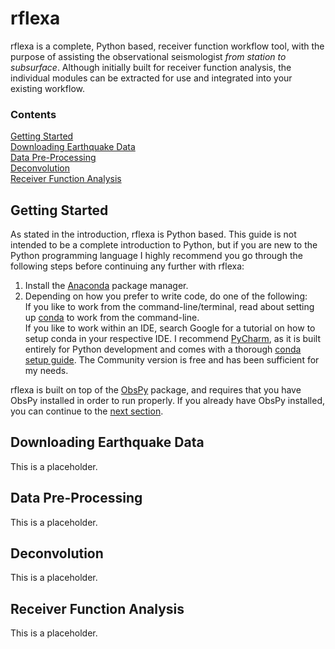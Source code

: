# rflexa

rflexa is a complete, Python based, receiver function workflow tool, with the purpose of assisting the observational seismologist *from station to subsurface*. Although initially built for receiver function analysis, the individual modules can be extracted for use and integrated into your existing workflow.

### Contents
[Getting Started](#Getting-Started)  
[Downloading Earthquake Data](#Downloading-Earthquake-Data)  
[Data Pre-Processing](#Data-Pre-Processing)  
[Deconvolution](#Deconvolution)  
[Receiver Function Analysis](#Receiver-Function-Analysis)  

## Getting Started
As stated in the introduction, rflexa is Python based. This guide is not intended to be a complete introduction to Python, but if you are new to the Python programming language I highly recommend you go through the following steps before continuing any further with rflexa:

1. Install the [Anaconda](https://www.anaconda.com/distribution/) package manager.  
2. Depending on how you prefer to write code, do one of the following:  
   If you like to work from the command-line/terminal, read about setting up [conda]() to work from the command-line.  
   If you like to work within an IDE, search Google for a tutorial on how to setup conda in your respective IDE. I recommend [PyCharm](https://www.jetbrains.com/pycharm/download/#section=mac), as it is built entirely for Python development and comes with a thorough [conda setup guide](https://www.jetbrains.com/help/pycharm/conda-support-creating-conda-virtual-environment.html). The Community version is free and has been sufficient for my needs.

rflexa is built on top of the [ObsPy]() package, and requires that you have ObsPy installed in order to run properly. If you already have ObsPy installed, you can continue to the [next section](#Downloading-Earthquake-Data).


## Downloading Earthquake Data
This is a placeholder.

## Data Pre-Processing
This is a placeholder.

## Deconvolution
This is a placeholder.

## Receiver Function Analysis
This is a placeholder.
